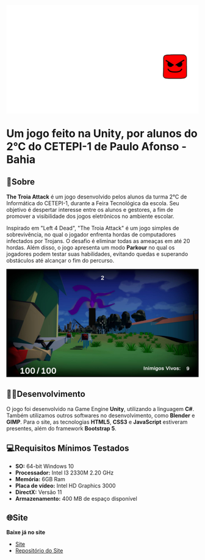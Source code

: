 <h1>
    <img src="GitHub/TituloBranco.png"/>
    <p>Um jogo feito na Unity, por alunos do 2°C do CETEPI-1 de Paulo Afonso - Bahia</p>
</h1>

## 🔴Sobre

**The Troia Attack** é um jogo desenvolvido pelos alunos da turma 2°C de Informática do CETEPI-1, durante a Feira Tecnológica da escola. Seu objetivo é despertar interesse entre os alunos e gestores, a fim de promover a visibilidade dos jogos eletrônicos no ambiente escolar.

Inspirado em "Left 4 Dead", "The Troia Attack" é um jogo simples de sobrevivência, no qual o jogador enfrenta hordas de computadores infectados por Trojans. O desafio é eliminar todas as ameaças em até 20 hordas. Além disso, o jogo apresenta um modo **Parkour** no qual os jogadores podem testar suas habilidades, evitando quedas e superando obstáculos até alcançar o fim do percurso.

<img src="GitHub/img1.jpg"/>

## 👨‍💻Desenvolvimento

O jogo foi desenvolvido na Game Engine **Unity**, utilizando a linguagem **C#**. Também utilizamos outros softwares no desenvolvimento, como **Blender** e **GIMP**. Para o site, as tecnologias **HTML5**, **CSS3** e **JavaScript** estiveram presentes, além do framework **Bootstrap 5**.

## 💻Requisitos Mínimos Testados

- **SO:** 64-bit Windows 10
- **Processador:** Intel I3 2330M 2.20 GHz
- **Memória:** 6GB Ram
- **Placa de vídeo:** Intel HD Graphics 3000
- **DirectX:** Versão 11
- **Armazenamento:** 400 MB de espaço disponível


## 🌐Site

**Baixe já no site**

- [Site](https://brunomania123.github.io/TheTroiaAttackSite/)
- [Repositório do Site](https://github.com/BrunoMania123/TheTroiaAttackSite)
